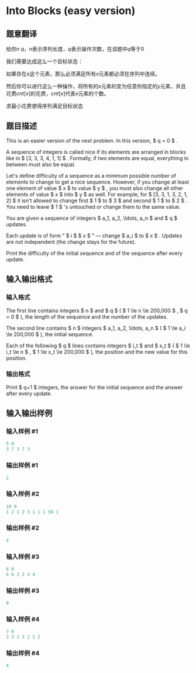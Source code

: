 # Into Blocks (easy version)

## 题意翻译

给你$n~q$，$n$表示序列长度，$q$表示操作次数，在该题中$q$等于0

我们需要达成这么一个目标状态：

如果存在$x$这个元素，那么必须满足所有$x$元素都必须在序列中连续。

然后你可以进行这么一种操作，将所有的$x$元素的变为任意你指定的$y$元素，并且花费$cnt[x]$的花费，$cnt[x]$代表$x$元素的个数。

求最小花费使得序列满足目标状态

## 题目描述

This is an easier version of the next problem. In this version, $ q = 0 $ .

A sequence of integers is called nice if its elements are arranged in blocks like in $ [3, 3, 3, 4, 1, 1] $ . Formally, if two elements are equal, everything in between must also be equal.

Let's define difficulty of a sequence as a minimum possible number of elements to change to get a nice sequence. However, if you change at least one element of value $ x $ to value $ y $ , you must also change all other elements of value $ x $ into $ y $ as well. For example, for $ [3, 3, 1, 3, 2, 1, 2] $ it isn't allowed to change first $ 1 $ to $ 3 $ and second $ 1 $ to $ 2 $ . You need to leave $ 1 $ 's untouched or change them to the same value.

You are given a sequence of integers $ a_1, a_2, \ldots, a_n $ and $ q $ updates.

Each update is of form " $ i $ $ x $ " — change $ a_i $ to $ x $ . Updates are not independent (the change stays for the future).

Print the difficulty of the initial sequence and of the sequence after every update.

## 输入输出格式

### 输入格式

The first line contains integers $ n $ and $ q $ ( $ 1 \le n \le 200\,000 $ , $ q = 0 $ ), the length of the sequence and the number of the updates.

The second line contains $ n $ integers $ a_1, a_2, \ldots, a_n $ ( $ 1 \le a_i \le 200\,000 $ ), the initial sequence.

Each of the following $ q $ lines contains integers $ i_t $ and $ x_t $ ( $ 1 \le i_t \le n $ , $ 1 \le x_t \le 200\,000 $ ), the position and the new value for this position.

### 输出格式

Print $ q+1 $ integers, the answer for the initial sequence and the answer after every update.

## 输入输出样例

### 输入样例 #1

```cpp
5 0
3 7 3 7 3

```
### 输出样例 #1

```cpp
2

```
### 输入样例 #2

```cpp
10 0
1 2 1 2 3 1 1 1 50 1

```
### 输出样例 #2

```cpp
4

```
### 输入样例 #3

```cpp
6 0
6 6 3 3 4 4

```
### 输出样例 #3

```cpp
0

```
### 输入样例 #4

```cpp
7 0
3 3 1 3 2 1 2

```
### 输出样例 #4

```cpp
4

```
